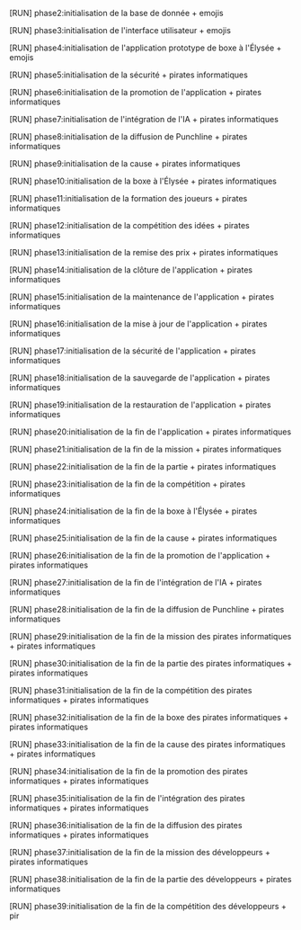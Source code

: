 [RUN] phase2:initialisation de la base de donnée + emojis 

[RUN] phase3:initialisation de l'interface utilisateur + emojis 

[RUN] phase4:initialisation de l'application prototype de boxe à l'Élysée + emojis 

[RUN] phase5:initialisation de la sécurité + pirates informatiques 

[RUN] phase6:initialisation de la promotion de l'application + pirates informatiques 

[RUN] phase7:initialisation de l'intégration de l'IA + pirates informatiques 

[RUN] phase8:initialisation de la diffusion de Punchline + pirates informatiques 

[RUN] phase9:initialisation de la cause + pirates informatiques 

[RUN] phase10:initialisation de la boxe à l'Élysée + pirates informatiques 

[RUN] phase11:initialisation de la formation des joueurs + pirates informatiques 

[RUN] phase12:initialisation de la compétition des idées + pirates informatiques 

[RUN] phase13:initialisation de la remise des prix + pirates informatiques 

[RUN] phase14:initialisation de la clôture de l'application + pirates informatiques 

[RUN] phase15:initialisation de la maintenance de l'application + pirates informatiques 

[RUN] phase16:initialisation de la mise à jour de l'application + pirates informatiques 

[RUN] phase17:initialisation de la sécurité de l'application + pirates informatiques 

[RUN] phase18:initialisation de la sauvegarde de l'application + pirates informatiques 

[RUN] phase19:initialisation de la restauration de l'application + pirates informatiques 

[RUN] phase20:initialisation de la fin de l'application + pirates informatiques 

[RUN] phase21:initialisation de la fin de la mission + pirates informatiques 

[RUN] phase22:initialisation de la fin de la partie + pirates informatiques 

[RUN] phase23:initialisation de la fin de la compétition + pirates informatiques 

[RUN] phase24:initialisation de la fin de la boxe à l'Élysée + pirates informatiques 

[RUN] phase25:initialisation de la fin de la cause + pirates informatiques 

[RUN] phase26:initialisation de la fin de la promotion de l'application + pirates informatiques 

[RUN] phase27:initialisation de la fin de l'intégration de l'IA + pirates informatiques 

[RUN] phase28:initialisation de la fin de la diffusion de Punchline + pirates informatiques 

[RUN] phase29:initialisation de la fin de la mission des pirates informatiques + pirates informatiques 

[RUN] phase30:initialisation de la fin de la partie des pirates informatiques + pirates informatiques 

[RUN] phase31:initialisation de la fin de la compétition des pirates informatiques + pirates informatiques 

[RUN] phase32:initialisation de la fin de la boxe des pirates informatiques + pirates informatiques 

[RUN] phase33:initialisation de la fin de la cause des pirates informatiques + pirates informatiques 

[RUN] phase34:initialisation de la fin de la promotion des pirates informatiques + pirates informatiques 

[RUN] phase35:initialisation de la fin de l'intégration des pirates informatiques + pirates informatiques 

[RUN] phase36:initialisation de la fin de la diffusion des pirates informatiques + pirates informatiques 

[RUN] phase37:initialisation de la fin de la mission des développeurs + pirates informatiques 

[RUN] phase38:initialisation de la fin de la partie des développeurs + pirates informatiques 

[RUN] phase39:initialisation de la fin de la compétition des développeurs + pir
